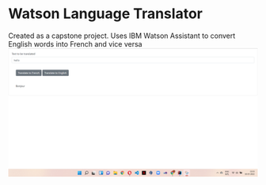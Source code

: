 # Watson Language Translator
Created as a capstone project. Uses IBM Watson Assistant to convert English words into French and vice versa
<img src="https://github.com/rahulanilnair/Watson-Language-Translator/blob/master/en-fr.png">
